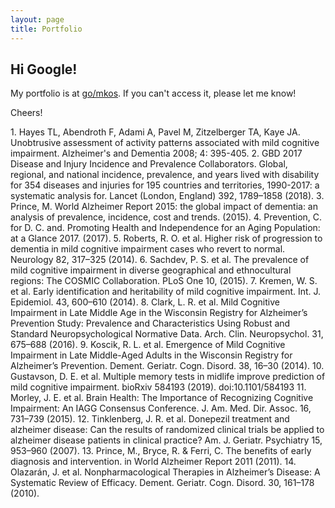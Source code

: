 ```yaml
---
layout: page
title: Portfolio
---
```


<!-- Text stuff -->
<h2>Hi Google!</h2>
<p>My portfolio is at <a href="https://go/mkos">go/mkos</a>. If you can't access it, please let me know!</p>

<p> Cheers! </p>
1. Hayes TL, Abendroth F, Adami A, Pavel M, Zitzelberger TA, Kaye JA. Unobtrusive assessment of activity patterns associated with mild cognitive impairment. Alzheimer's and Dementia 2008; 4: 395-405.
2. GBD 2017 Disease and Injury Incidence and Prevalence Collaborators. Global, regional, and national incidence, prevalence, and years lived with disability for 354 diseases and injuries for 195 countries and territories, 1990-2017: a systematic analysis for. Lancet (London, England) 392, 1789–1858 (2018).
3. Prince, M. World Alzheimer Report 2015: the global impact of dementia: an analysis of prevalence, incidence, cost and trends. (2015).
4. Prevention, C. for D. C. and. Promoting Health and Independence for an Aging Population: at a Glance 2017. (2017).
5. Roberts, R. O. et al. Higher risk of progression to dementia in mild cognitive impairment cases who revert to normal. Neurology 82, 317–325 (2014).
6. Sachdev, P. S. et al. The prevalence of mild cognitive impairment in diverse geographical and ethnocultural regions: The COSMIC Collaboration. PLoS One 10, (2015).
7. Kremen, W. S. et al. Early identification and heritability of mild cognitive impairment. Int. J. Epidemiol. 43, 600–610 (2014).
8. Clark, L. R. et al. Mild Cognitive Impairment in Late Middle Age in the Wisconsin Registry for Alzheimer’s Prevention Study: Prevalence and Characteristics Using Robust and Standard Neuropsychological Normative Data. Arch. Clin. Neuropsychol. 31, 675–688 (2016).
9. Koscik, R. L. et al. Emergence of Mild Cognitive Impairment in Late Middle-Aged Adults in the Wisconsin Registry for Alzheimer’s Prevention. Dement. Geriatr. Cogn. Disord. 38, 16–30 (2014).
10. Gustavson, D. E. et al. Multiple memory tests in midlife improve prediction of mild cognitive impairment. bioRxiv 584193 (2019). doi:10.1101/584193
11. Morley, J. E. et al. Brain Health: The Importance of Recognizing Cognitive Impairment: An IAGG Consensus Conference. J. Am. Med. Dir. Assoc. 16, 731–739 (2015).
12. Tinklenberg, J. R. et al. Donepezil treatment and alzheimer disease: Can the results of randomized clinical trials be applied to alzheimer disease patients in clinical practice? Am. J. Geriatr. Psychiatry 15, 953–960 (2007).
13. Prince, M., Bryce, R. & Ferri, C. The benefits of early diagnosis and intervention. in World Alzheimer Report 2011 (2011).
14. Olazarán, J. et al. Nonpharmacological Therapies in Alzheimer’s Disease: A Systematic Review of Efficacy. Dement. Geriatr. Cogn. Disord. 30, 161–178 (2010).
